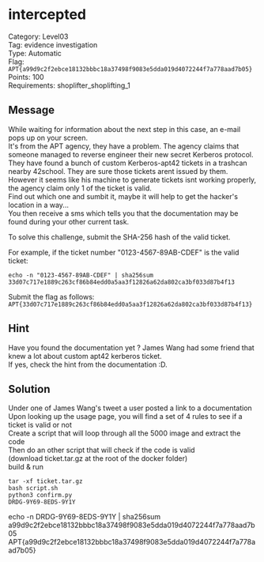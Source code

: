 # intercepted

Category: Level03  
Tag: evidence investigation  
Type: Automatic  
Flag: `APT{a99d9c2f2ebce18132bbbc18a37498f9083e5dda019d4072244f7a778aad7b05}`  
Points: 100  
Requirements: shoplifter_shoplifting_1 

## Message

While waiting for information about the next step in this case, an e-mail pops up on your screen.  
It's from the APT agency, they have a problem. The agency claims that someone managed to reverse engineer their new secret Kerberos protocol.  
They have found a bunch of custom Kerberos-apt42 tickets in a trashcan nearby 42school. They are sure those tickets arent issued by them.  
However it seems like his machine to generate tickets isnt working properly, the agency claim only 1 of the ticket is valid.  
Find out which one and sumbit it, maybe it will help to get the hacker's location in a way...  
You then receive a sms which tells you that the documentation may be found during your other current task.  

To solve this challenge, submit the SHA-256 hash of the valid ticket.  

For example, if the ticket number "0123-4567-89AB-CDEF" is the valid ticket:
```
echo -n "0123-4567-89AB-CDEF" | sha256sum
33d07c717e1889c263cf86b84edd0a5aa3f12826a62da802ca3bf033d87b4f13
```

Submit the flag as follows:  
`APT{33d07c717e1889c263cf86b84edd0a5aa3f12826a62da802ca3bf033d87b4f13}`

## Hint
Have you found the documentation yet ? James Wang had some friend that knew a lot about custom apt42 kerberos ticket.  
If yes, check the hint from the documentation :D.  

## Solution
Under one of James Wang's tweet a user posted a link to a documentation  
Upon looking up the usage page, you will find a set of 4 rules to see if a ticket is valid or not  
Create a script that will loop through all the 5000 image and extract the code  
Then do an other script that will check if the code is valid  
(download ticket.tar.gz at the root of the docker folder)  
build & run  
```
tar -xf ticket.tar.gz
bash script.sh
python3 confirm.py
DRDG-9Y69-8EDS-9Y1Y
```
echo -n DRDG-9Y69-8EDS-9Y1Y | sha256sum  
a99d9c2f2ebce18132bbbc18a37498f9083e5dda019d4072244f7a778aad7b05  
APT{a99d9c2f2ebce18132bbbc18a37498f9083e5dda019d4072244f7a778aad7b05}  

